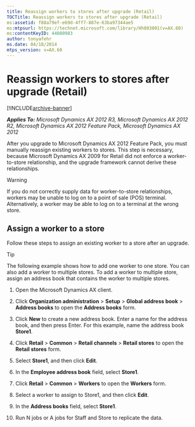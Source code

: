 ```yaml
---
title: Reassign workers to stores after upgrade (Retail)
TOCTitle: Reassign workers to stores after upgrade (Retail)
ms:assetid: f88a79ef-e69d-4ff7-887e-63ba97344ae5
ms:mtpsurl: https://technet.microsoft.com/library/Hh803001(v=AX.60)
ms:contentKeyID: 44080983
author: tonyafehr
ms.date: 04/18/2014
mtps_version: v=AX.60
---
```


# Reassign workers to stores after upgrade (Retail) 


[!INCLUDE[archive-banner](includes/archive-banner.md)]


_**Applies To:** Microsoft Dynamics AX 2012 R3, Microsoft Dynamics AX 2012 R2, Microsoft Dynamics AX 2012 Feature Pack, Microsoft Dynamics AX 2012_

After you upgrade to Microsoft Dynamics AX 2012 Feature Pack, you must manually reassign existing workers to stores. This step is necessary, because Microsoft Dynamics AX 2009 for Retail did not enforce a worker-to-store relationship, and the upgrade framework cannot derive these relationships.


> [!WARNING]
> <P>If you do not correctly supply data for worker-to-store relationships, workers may be unable to log on to a point of sale (POS) terminal. Alternatively, a worker may be able to log on to a terminal at the wrong store.</P>



## Assign a worker to a store

Follow these steps to assign an existing worker to a store after an upgrade.


> [!TIP]
> <P>The following example shows how to add one worker to one store. You can also add a worker to multiple stores. To add a worker to multiple store, assign an address book that contains the worker to multiple stores.</P>



1.  Open the Microsoft Dynamics AX client.

2.  Click **Organization administration** \> **Setup** \> **Global address book** \> **Address books** to open the **Address books** form.

3.  Click **New** to create a new address book. Enter a name for the address book, and then press Enter. For this example, name the address book **Store1**.

4.  Click **Retail** \> **Common** \> **Retail channels** \> **Retail stores** to open the **Retail stores** form.

5.  Select **Store1**, and then click **Edit**.

6.  In the **Employee address book** field, select **Store1**.

7.  Click **Retail** \> **Common** \> **Workers** to open the **Workers** form.

8.  Select a worker to assign to Store1, and then click **Edit**.

9.  In the **Address books** field, select **Store1**.

10. Run N jobs or A jobs for Staff and Store to replicate the data.

  


